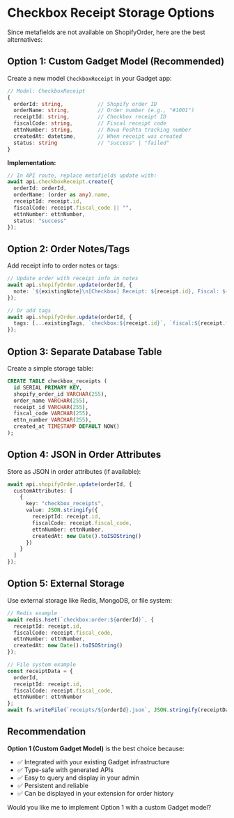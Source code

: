 # Checkbox Receipt Storage Options

Since metafields are not available on ShopifyOrder, here are the best alternatives:

## Option 1: Custom Gadget Model (Recommended)

Create a new model `CheckboxReceipt` in your Gadget app:

```typescript
// Model: CheckboxReceipt
{
  orderId: string,           // Shopify order ID
  orderName: string,         // Order number (e.g., "#1001")
  receiptId: string,         // Checkbox receipt ID
  fiscalCode: string,        // Fiscal receipt code
  ettnNumber: string,        // Nova Poshta tracking number
  createdAt: datetime,       // When receipt was created
  status: string             // "success" | "failed"
}
```

**Implementation:**
```typescript
// In API route, replace metafields update with:
await api.checkboxReceipt.create({
  orderId: orderId,
  orderName: (order as any).name,
  receiptId: receipt.id,
  fiscalCode: receipt.fiscal_code || "",
  ettnNumber: ettnNumber,
  status: "success"
});
```

## Option 2: Order Notes/Tags

Add receipt info to order notes or tags:

```typescript
// Update order with receipt info in notes
await api.shopifyOrder.update(orderId, {
  note: `${existingNote}\n[Checkbox] Receipt: ${receipt.id}, Fiscal: ${receipt.fiscal_code}`
});

// Or add tags
await api.shopifyOrder.update(orderId, {
  tags: [...existingTags, `checkbox:${receipt.id}`, `fiscal:${receipt.fiscal_code}`]
});
```

## Option 3: Separate Database Table

Create a simple storage table:

```sql
CREATE TABLE checkbox_receipts (
  id SERIAL PRIMARY KEY,
  shopify_order_id VARCHAR(255),
  order_name VARCHAR(255),
  receipt_id VARCHAR(255),
  fiscal_code VARCHAR(255),
  ettn_number VARCHAR(255),
  created_at TIMESTAMP DEFAULT NOW()
);
```

## Option 4: JSON in Order Attributes

Store as JSON in order attributes (if available):

```typescript
await api.shopifyOrder.update(orderId, {
  customAttributes: [
    {
      key: "checkbox_receipts",
      value: JSON.stringify({
        receiptId: receipt.id,
        fiscalCode: receipt.fiscal_code,
        ettnNumber: ettnNumber,
        createdAt: new Date().toISOString()
      })
    }
  ]
});
```

## Option 5: External Storage

Use external storage like Redis, MongoDB, or file system:

```typescript
// Redis example
await redis.hset(`checkbox:order:${orderId}`, {
  receiptId: receipt.id,
  fiscalCode: receipt.fiscal_code,
  ettnNumber: ettnNumber,
  createdAt: new Date().toISOString()
});

// File system example
const receiptData = {
  orderId,
  receiptId: receipt.id,
  fiscalCode: receipt.fiscal_code,
  ettnNumber: ettnNumber
};
await fs.writeFile(`receipts/${orderId}.json`, JSON.stringify(receiptData));
```

## Recommendation

**Option 1 (Custom Gadget Model)** is the best choice because:
- ✅ Integrated with your existing Gadget infrastructure
- ✅ Type-safe with generated APIs
- ✅ Easy to query and display in your admin
- ✅ Persistent and reliable
- ✅ Can be displayed in your extension for order history

Would you like me to implement Option 1 with a custom Gadget model?